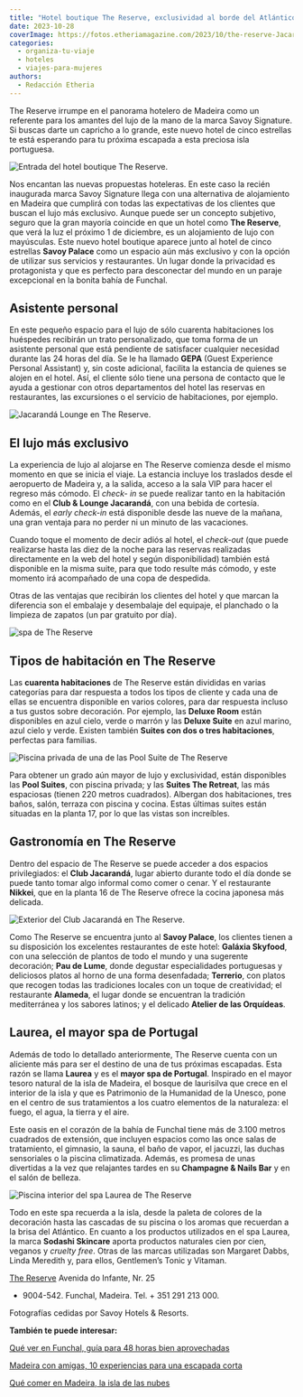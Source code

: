 ```yaml
---
title: "Hotel boutique The Reserve, exclusividad al borde del Atlántico en Madeira"
date: 2023-10-28
coverImage: https://fotos.etheriamagazine.com/2023/10/the-reserve-Jacaranda-Lounge.jpg
categories: 
  - organiza-tu-viaje
  - hoteles
  - viajes-para-mujeres
authors: 
  - Redacción Etheria
---
```


The Reserve irrumpe en el panorama hotelero de Madeira como un referente para los 
amantes del lujo de la mano de la marca Savoy Signature. Si buscas darte un capricho a 
lo grande, este nuevo hotel de cinco estrellas te está esperando para tu próxima 
escapada a esta preciosa isla portuguesa. 

![Entrada del hotel boutique The Reserve.](https://fotos.etheriamagazine.com/2023/10/Hotel-the-reserve-entrada.jpg "Entrada del hotel boutique The Reserve.")

Nos encantan las nuevas propuestas hoteleras. En este caso la recién inaugurada marca 
Savoy Signature llega con una alternativa de alojamiento en Madeira que cumplirá con 
todas las expectativas de los clientes que buscan el lujo más exclusivo. Aunque puede 
ser un concepto subjetivo, seguro que la gran mayoría coincide en que un hotel como 
**The Reserve**, que verá la luz el próximo 1 de diciembre, es un alojamiento de lujo 
con mayúsculas. Este nuevo hotel boutique aparece junto al hotel de cinco estrellas 
**Savoy Palace** como un espacio aún más exclusivo y con la opción de utilizar sus 
servicios y restaurantes. Un lugar donde la privacidad es protagonista y que es perfecto 
para desconectar del mundo en un paraje excepcional en la bonita bahía de Funchal. 

## Asistente personal

En este pequeño espacio para el lujo de sólo cuarenta habitaciones los huéspedes 
recibirán un trato personalizado, que toma forma de un asistente personal que está 
pendiente de satisfacer cualquier necesidad durante las 24 horas del día. Se le ha 
llamado **GEPA** (Guest Experience Personal Assistant) y, sin coste adicional, facilita 
la estancia de quienes se alojen en el hotel. Así, el cliente sólo tiene una persona de 
contacto que le ayuda a gestionar con otros departamentos del hotel las reservas en 
restaurantes, las excursiones o el servicio de habitaciones, por ejemplo. 

![Jacarandá Lounge en The Reserve.](https://fotos.etheriamagazine.com/2023/10/the-reserve-madeira-Jacaranda-Lounge.jpg "Jacarandá Lounge en The Reserve.")

## El lujo más exclusivo

La experiencia de lujo al alojarse en The Reserve comienza desde el mismo momento en que 
se inicia el viaje. La estancia incluye los traslados desde el aeropuerto de Madeira y, 
a la salida, acceso a la sala VIP para hacer el regreso más cómodo. El _check- in_ se 
puede realizar tanto en la habitación como en el **Club & Lounge Jacarandá**, con una 
bebida de cortesía. Además, el _early check-in_ está disponible desde las nueve de la 
mañana, una gran ventaja para no perder ni un minuto de las vacaciones. 

Cuando toque el momento de decir adiós al hotel, el _check-out_ (que puede realizarse 
hasta las diez de la noche para las reservas realizadas directamente en la web del hotel 
y según disponibilidad) también está disponible en la misma suite, para que todo resulte 
más cómodo, y este momento irá acompañado de una copa de despedida. 

Otras de las ventajas que recibirán los clientes del hotel y que marcan la diferencia 
son el embalaje y desembalaje del equipaje, el planchado o la limpieza de zapatos (un 
par gratuito por día). 

![spa de The Reserve](https://fotos.etheriamagazine.com/2023/10/the-reserve-madeira-Laurea-Spa-relajacion.jpg "Zona de relajación del spa del hotel, Laurea.")

## Tipos de habitación en The Reserve

Las **cuarenta habitaciones** de The Reserve están divididas en varias categorías para 
dar respuesta a todos los tipos de cliente y cada una de ellas se encuentra disponible 
en varios colores, para dar respuesta incluso a tus gustos sobre decoración. Por 
ejemplo, las **Deluxe Room** están disponibles en azul cielo, verde o marrón y las 
**Deluxe Suite** en azul marino, azul cielo y verde. Existen también **Suites con dos o 
tres habitaciones**, perfectas para familias. 

![Piscina privada de una de las Pool Suite de The Reserve](https://fotos.etheriamagazine.com/2023/10/the-reserve-madeira-Pool-Suite.jpg "Piscina privada de una de las Pool Suite.")

Para obtener un grado aún mayor de lujo y exclusividad, están disponibles las **Pool 
Suites**, con piscina privada; y las **Suites The Retreat**, las más espaciosas (tienen 
220 metros cuadrados). Albergan dos habitaciones, tres baños, salón, terraza con piscina 
y cocina. Estas últimas suites están situadas en la planta 17, por lo que las vistas son 
increíbles. 

## Gastronomía en The Reserve

Dentro del espacio de The Reserve se puede acceder a dos espacios privilegiados: el 
**Club Jacarandá**, lugar abierto durante todo el día donde se puede tanto tomar algo 
informal como comer o cenar. Y el restaurante **Nikkei**, que en la planta 16 de The 
Reserve ofrece la cocina japonesa más delicada. 

![Exterior del Club Jacarandá en The Reserve.](https://fotos.etheriamagazine.com/2023/10/the-reserve-Jacaranda-Lounge.jpg "Exterior del Club Jacarandá en The Reserve.")

Como The Reserve se encuentra junto al **Savoy Palace**, los clientes tienen a su 
disposición los excelentes restaurantes de este hotel: **Galáxia Skyfood**, con una 
selección de plantos de todo el mundo y una sugerente decoración; **Pau de Lume**, donde 
degustar especialidades portuguesas y deliciosos platos al horno de una forma 
desenfadada; **Terrerio**, con platos que recogen todas las tradiciones locales con un 
toque de creatividad; el restaurante **Alameda**, el lugar donde se encuentran la 
tradición mediterránea y los sabores latinos; y el delicado **Atelier de las 
Orquídeas**. 

## Laurea, el mayor spa de Portugal

Además de todo lo detallado anteriormente, The Reserve cuenta con un aliciente más para 
ser el destino de una de tus próximas escapadas. Esta razón se llama **Laurea** y es el 
**mayor spa de Portugal**. Inspirado en el mayor tesoro natural de la isla de Madeira, 
el bosque de laurisilva que crece en el interior de la isla y que es Patrimonio de la 
Humanidad de la Unesco, pone en el centro de sus tratamientos a los cuatro elementos de 
la naturaleza: el fuego, el agua, la tierra y el aire. 

Este oasis en el corazón de la bahía de Funchal tiene más de 3.100 metros cuadrados de 
extensión, que incluyen espacios como las once salas de tratamiento, el gimnasio, la 
sauna, el baño de vapor, el jacuzzi, las duchas sensoriales o la piscina climatizada. 
Además, es promesa de unas divertidas a la vez que relajantes tardes en su **Champagne & 
Nails Bar** y en el salón de belleza. 

![Piscina interior del spa Laurea de The Reserve](https://fotos.etheriamagazine.com/2023/10/the-reserve-Laurea-Spa-zona-aguas.jpg "Piscina interior del spa Laurea.")

Todo en este spa recuerda a la isla, desde la paleta de colores de la decoración hasta 
las cascadas de su piscina o los aromas que recuerdan a la brisa del Atlántico. En 
cuanto a los productos utilizados en el spa Laurea, la marca **Sodashi Skincare** aporta 
productos naturales cien por cien, veganos y _cruelty free_. Otras de las marcas 
utilizadas son Margaret Dabbs, Linda Meredith y, para ellos, Gentlemen’s Tonic y 
Vitaman. 

[The Reserve](https://www.savoysignature.com/en/the-reserve/) Avenida do Infante, Nr. 25 
- 9004-542. Funchal, Madeira. Tel. + 351 291 213 000. 

Fotografías cedidas por Savoy Hotels & Resorts. 

**También te puede interesar:** 

[Qué ver en Funchal, guía para 48 horas bien 
aprovechadas](https://etheriamagazine.com/2022/08/08/que-ver-funchal/) 

[Madeira con amigas, 10 experiencias para una escapada 
corta](https://etheriamagazine.com/2019/04/19/viajar-con-amigas-que-ver-madeira/) 

[Qué comer en Madeira, la isla de las 
nubes](https://etheriamagazine.com/2022/08/30/que-comer-en-madeira/)
